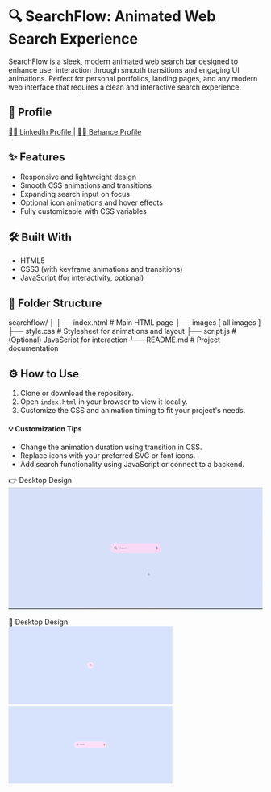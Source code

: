 # 🔍 SearchFlow: Animated Web Search Experience

SearchFlow is a sleek, modern animated web search bar designed to enhance user interaction through smooth transitions and engaging UI animations. Perfect for personal portfolios, landing pages, and any modern web interface that requires a clean and interactive search experience.

## 🚀 Profile 
<a href="https://www.linkedin.com/in/dharmendraverma95/" target="_blank">🧑‍💻 LinkedIn Profile </a> | <a href="https://www.behance.net/dhirukumar" target="_blank">🧑‍💻 Behance Profile </a>



## ✨ Features

- Responsive and lightweight design
- Smooth CSS animations and transitions
- Expanding search input on focus
- Optional icon animations and hover effects
- Fully customizable with CSS variables

## 🛠️ Built With

- HTML5
- CSS3 (with keyframe animations and transitions)
- JavaScript (for interactivity, optional)

## 📁 Folder Structure

searchflow/
│
├── index.html # Main HTML page
├── images [ all images ]
├── style.css # Stylesheet for animations and layout
├── script.js # (Optional) JavaScript for interaction
└── README.md # Project documentation


## ⚙️ How to Use

1. Clone or download the repository.
2. Open `index.html` in your browser to view it locally.
3. Customize the CSS and animation timing to fit your project's needs.

#### 💡 Customization Tips
- Change the animation duration using transition in CSS.
- Replace icons with your preferred SVG or font icons.
- Add search functionality using JavaScript or connect to a backend.


<span>👉 Desktop Design</span><br/>
<a href="https://www.behance.net/gallery/230224139/serach-icon-animation" target="_blank" >
<img src="./SearchFlow.gif" width="575px"/>
</a>

<span>📸 Desktop Design</span><br/>
<a href="https://www.behance.net/gallery/230224139/serach-icon-animation" target="_blank" >
<img src="./SearchFlow.png" width="325px"/>
<img src="./SearchFlowHover.png" width="325px"/>
</a>